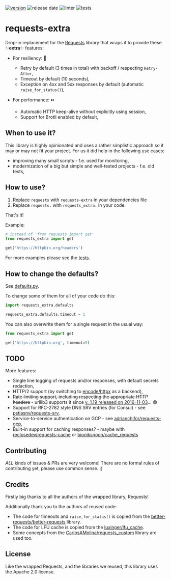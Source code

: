 [![version](https://badge.fury.io/py/requests-extra.svg)](https://badge.fury.io/py/requests-extra)
![release date](https://img.shields.io/github/release-date/egnyte/requests-extra)
![linter](https://github.com/requests-extra/requests-extra/workflows/Linter%20(Black)/badge.svg)
![tests](https://github.com/requests-extra/requests-extra/workflows/Tests%20(tox%20%26%20pytest)/badge.svg)

# requests-extra

Drop-in replacement for the [Requests](https://github.com/psf/requests) library
that wraps it to provide these ✨**extra**✨ features:

* For resiliency: 🤘
  * Retry by default (3 times in total) with backoff / respecting `Retry-After`,
  * Timeout by default (10 seconds),
  * Exception on 4xx and 5xx responses by default (automatic `raise_for_status()`),

* For performance: ⏩
  * Automatic HTTP keep-alive without explicitly using session,
  * Support for Brotli enabled by default,

## When to use it?

This library is highly opinionated and uses a rather simplistic approach so it may or may not fit your project.
For us it did help in the following use cases:

* improving many small scripts - f.e. used for monitoring,
* modernization of a big but simple and well-tested projects - f.e. old tests,

## How to use?

1. Replace `requests` with `requests-extra` in your dependencies file
2. Replace `requests.` with `requests_extra.` in your code.

That's it!

Example:
```python
# instead of 'from requests import get'
from requests_extra import get

get('https://httpbin.org/headers')
```

For more examples please see the [tests](https://github.com/requests-extra/requests-extra/tests/).

## How to change the defaults?

See [defaults.py](https://github.com/requests-extra/requests-extra/requests_extra/defaults.py).

To change some of them for all of your code do this:
```python
import requests_extra.defaults

requests_extra.defaults.timeout = 1
```

You can also overwrite them for a single request in the usual way:
```python
from requests_extra import get

get('https://httpbin.org', timeout=5)
```

## TODO

More features:

* Single line logging of requests and/or responses, with default secrets redaction,
* HTTP/2 support (by switching to [encode/httpx](https://github.com/encode/httpx) as a backend),
* ~~Rate limiting support, including respecting the appropriate HTTP headers~~ - urllib3 supports it
  since [v. 1.19 released on 2016-11-03](https://github.com/urllib3/urllib3/blob/master/CHANGES.rst#119-2016-11-03)... 😅
* Support for RFC-2782 style DNS SRV entries (for Consul) -
  see [pstiasny/requests-srv](https://github.com/pstiasny/requests-srv),
* Service-to-service authentication on GCP -
  see [adrianchifor/requests-gcp](https://github.com/adrianchifor/requests-gcp),
* Built-in support for caching responses? -
  maybe with [reclosedev/requests-cache](https://github.com/reclosedev/requests-cache)
  or [bionikspoon/cache_requests](https://github.com/bionikspoon/cache_requests)

## Contributing

*ALL* kinds of issues & PRs are very welcome! There are no formal rules of contributing yet, please use common sense. ;)

## Credits

Firstly big thanks to all the authors of the wrapped library, Requests!

Additionally thank you to the authors of reused code:

* The code for timeouts and `raise_for_status()` is copied from
the [better-requests/better-requests](https://github.com/better-requests/better-requests) library.
* The code for LFU cache is copied from the [luxinger/lfu_cache](https://github.com/luxigner/lfu_cache).
* Some concepts from
the [CarlosAMolina/requests_custom](https://github.com/CarlosAMolina/requests_custom) library are used too.

## License

Like the wrapped Requests, and the libraries we reused, this library uses the Apache 2.0 license.
